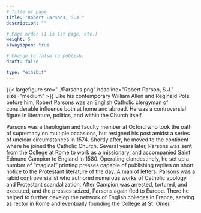 ```yaml
---
# Title of page
title: "Robert Parsons, S.J."
description: ""

# Page order (1 is 1st page, etc.)
weight: 5
alwaysopen: true

# Change to false to publish.
draft: false

type: "exhibit"
---
```


{{< largefigure src="../Parsons.png" headline="Robert Parson, S.J." size="medium" >}}
Like his contemporary William Allen and Reginald Pole before him, Robert Parsons was an English Catholic clergyman of considerable influence both at home and abroad. He was a controversial figure in literature, politics, and within the Church itself.



Parsons was a theologian and faculty member at Oxford who took the oath of supremacy on multiple occasions, but resigned his post amidst a series of unclear circumstances in 1574. Shortly after, he moved to the continent where he joined the Catholic Church. Several years later, Parsons was sent from the College at Rome to work as a missionary, and accompanied Saint Edmund Campion to England in 1580. Operating clandestinely, he set up a number of “magical” printing presses capable of publishing replies on short notice to the Protestant literature of the day. A man of letters, Parsons was a rabid controversialist who authored numerous works of Catholic apology and Protestant scandalization. After Campion was arrested, tortured, and executed, and the presses seized, Parsons again fled to Europe. There he helped to further develop the network of English colleges in France, serving as rector in Rome and eventually founding the College at St. Omer.
